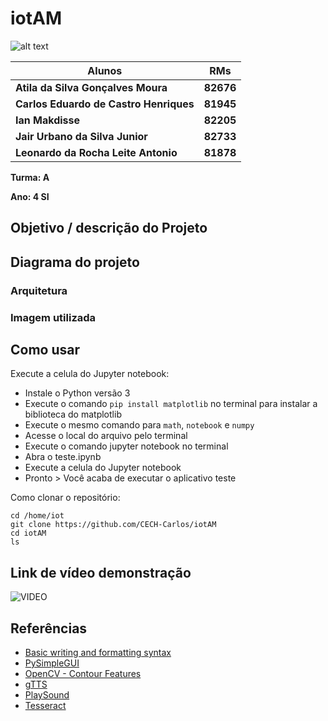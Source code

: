 # iotAM

![alt text](https://github.com/CECH-Carlos/iotAM/tree/main/assets/takaka_logo_quadrado.jpeg "Logo TAKAKA")

| **Alunos**                           | **RMs**   |
|                  ---                 |    ---    |
|**Atila da Silva Gonçalves Moura**    | **82676** |
|**Carlos Eduardo de Castro Henriques**| **81945** |
|**Ian Makdisse**                      | **82205** |
|**Jair Urbano da Silva Junior**       | **82733** |
|**Leonardo da Rocha Leite Antonio**   | **81878** |

<!--TODO: Pegar o RM do pessoal. -->

**Turma: A**

**Ano: 4 SI**

## Objetivo / descrição do Projeto

## Diagrama do projeto

### Arquitetura

### Imagem utilizada

## Como usar 

Execute a celula do Jupyter notebook:

* Instale o Python versão 3
* Execute o comando `pip install matplotlib` no terminal para instalar a biblioteca do matplotlib 
* Execute o mesmo comando para `math`, `notebook` e `numpy`
* Acesse o local do arquivo pelo terminal
* Execute o comando jupyter notebook no terminal
* Abra o teste.ipynb
* Execute a celula do Jupyter notebook
* Pronto > Você acaba de executar o aplicativo teste

Como clonar o repositório:

    cd /home/iot
    git clone https://github.com/CECH-Carlos/iotAM
    cd iotAM
    ls


## Link de vídeo demonstração

![VIDEO](https://youtu.be/wv0MEnzSnEs?quality=12)


## Referências 

* [Basic writing and formatting syntax](https://docs.github.com/en/github/writing-on-github/getting-started-with-writing-and-formatting-on-github/basic-writing-and-formatting-syntax)
* [PySimpleGUI](https://pysimplegui.readthedocs.io/en/latest/)
* [OpenCV - Contour Features](https://docs.opencv.org/4.x/dd/d49/tutorial_py_contour_features.html)
* [gTTS](https://gtts.readthedocs.io/en/latest/module.html#languages-gtts-lang)
* [PlaySound](https://pypi.org/project/playsound/)
* [Tesseract](https://github.com/UB-Mannheim/tesseract/wiki)
